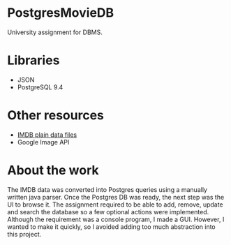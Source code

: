 # PostgresMovieDB
University assignment for DBMS.

# Libraries
- JSON
- PostgreSQL 9.4

# Other resources
- [IMDB plain data files](http://www.imdb.com/interfaces)
- Google Image API

# About the work
The IMDB data was converted into Postgres queries using a manually written java parser.
Once the Postgres DB was ready, the next step was the UI to browse it.
The assignment required to be able to add, remove, update and search the database so a few optional actions were implemented.
Although the requirement was a console program, I made a GUI. However, I wanted to make it quickly, so I avoided adding too much abstraction into this project.
